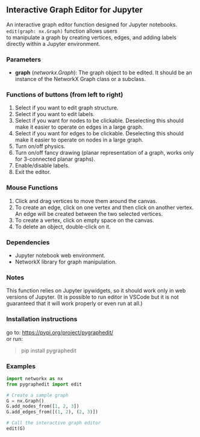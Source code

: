 ## Interactive Graph Editor for Jupyter

An interactive graph editor function designed for Jupyter notebooks. ```edit(graph: nx.Graph)``` function allows users <br>
to manipulate a graph by creating vertices, edges, and adding labels directly within a Jupyter environment.

### Parameters
- **graph** (*networkx.Graph*): The graph object to be edited.
  It should be an instance of the NetworkX Graph class or a subclass.

### Functions of buttons (from left to right)
1. Select if you want to edit graph structure.
2. Select if you want to edit labels.
3. Select if you want for nodes to be clickable.
    Deselecting this should make it easier to operate on edges in a large graph.
4. Select if you want for edges to be clickable.
    Deselecting this should make it easier to operate on nodes in a large graph.
5. Turn on/off physics.
6. Turn on/off fancy drawing (planar representation of a graph, works only for 3-connected planar graphs).
7. Enable/disable labels.
8. Exit the editor.

### Mouse Functions
1. Click and drag vertices to move them around the canvas.
2. To create an edge, click on one vertex and then click on another vertex.<br>
An edge will be created between the two selected vertices.
3. To create a vertex, click on empty space on the canvas.
4. To delete an object, double-click on it.

### Dependencies
- Jupyter notebook web environment.
- NetworkX library for graph manipulation.

### Notes
This function relies on Jupyter ipywidgets, so it should work only in web versions of Jupyter.
 (It is possible to run editor in VSCode but it is not guaranteed that it will work properly or even run at all.)

### Installation instructions
go to: https://pypi.org/project/pygraphedit/ <br>
or run:
> pip install pygraphedit

### Examples
```python
import networkx as nx
from pygraphedit import edit

# Create a sample graph
G = nx.Graph()
G.add_nodes_from([1, 2, 3])
G.add_edges_from([(1, 2), (2, 3)])

# Call the interactive graph editor
edit(G)
